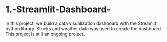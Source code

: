 # 1.-Streamlit-Dashboard-
In this project, we build a data visualization dashboard with the Streamlit python library. Stocks and weather data was used to create the dashboard. This project is still an ongoing project.
